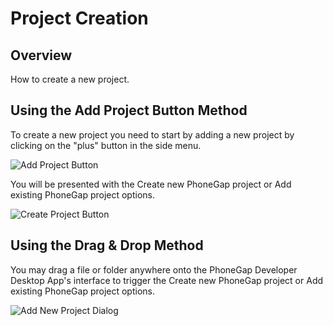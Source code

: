 # Project Creation

## Overview

How to create a new project.

## Using the Add Project Button Method

To create a new project you need to start by adding a new project by clicking on the "plus" button in the side menu.

![Add Project Button](https://raw.github.com/hermwong/phonegap-gui/master/docs-assets/create/docs-plus-button.png)

You will be presented with the Create new PhoneGap project or Add existing PhoneGap project options.

![Create Project Button](https://raw.github.com/hermwong/phonegap-gui/master/docs-assets/create/docs-add-new.png)

## Using the Drag & Drop Method

You may drag a file or folder anywhere onto the PhoneGap Developer Desktop App's interface to trigger the Create new PhoneGap project or Add existing PhoneGap project options. 

![Add New Project Dialog](https://raw.github.com/hermwong/phonegap-gui/master/docs-assets/create/docs-add-new.png)